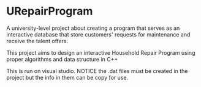# URepairProgram
A university-level project about creating a program that serves as an interactive database that store customers' requests for maintenance and receive the talent offers.

This project aims to design an interactive Household Repair Program using proper algorithms and data structure in C++

This is run on visual studio. NOTICE the .dat files must be created in the project but the info in them can be copy for use.
